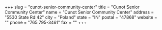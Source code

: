 +++
slug = "cunot-senior-community-center"
title = "Cunot Senior Community Center"
name = "Cunot Senior Community Center"
address = "5530 State Rd 42"
city = "Poland"
state = "IN"
postal = "47868"
website = ""
phone = "765 795-3461"
fax = ""
+++
